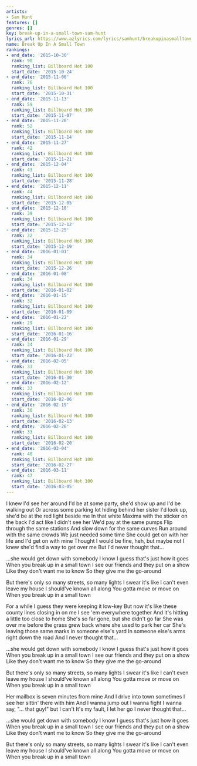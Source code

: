 ```yaml
---
artists:
- Sam Hunt
features: []
genres: []
key: break-up-in-a-small-town-sam-hunt
lyrics_url: https://www.azlyrics.com/lyrics/samhunt/breakupinasmalltown.html
name: Break Up In A Small Town
rankings:
- end_date: '2015-10-30'
  rank: 90
  ranking_list: Billboard Hot 100
  start_date: '2015-10-24'
- end_date: '2015-11-06'
  rank: 76
  ranking_list: Billboard Hot 100
  start_date: '2015-10-31'
- end_date: '2015-11-13'
  rank: 59
  ranking_list: Billboard Hot 100
  start_date: '2015-11-07'
- end_date: '2015-11-20'
  rank: 52
  ranking_list: Billboard Hot 100
  start_date: '2015-11-14'
- end_date: '2015-11-27'
  rank: 42
  ranking_list: Billboard Hot 100
  start_date: '2015-11-21'
- end_date: '2015-12-04'
  rank: 43
  ranking_list: Billboard Hot 100
  start_date: '2015-11-28'
- end_date: '2015-12-11'
  rank: 44
  ranking_list: Billboard Hot 100
  start_date: '2015-12-05'
- end_date: '2015-12-18'
  rank: 39
  ranking_list: Billboard Hot 100
  start_date: '2015-12-12'
- end_date: '2015-12-25'
  rank: 32
  ranking_list: Billboard Hot 100
  start_date: '2015-12-19'
- end_date: '2016-01-01'
  rank: 34
  ranking_list: Billboard Hot 100
  start_date: '2015-12-26'
- end_date: '2016-01-08'
  rank: 34
  ranking_list: Billboard Hot 100
  start_date: '2016-01-02'
- end_date: '2016-01-15'
  rank: 32
  ranking_list: Billboard Hot 100
  start_date: '2016-01-09'
- end_date: '2016-01-22'
  rank: 29
  ranking_list: Billboard Hot 100
  start_date: '2016-01-16'
- end_date: '2016-01-29'
  rank: 34
  ranking_list: Billboard Hot 100
  start_date: '2016-01-23'
- end_date: '2016-02-05'
  rank: 33
  ranking_list: Billboard Hot 100
  start_date: '2016-01-30'
- end_date: '2016-02-12'
  rank: 33
  ranking_list: Billboard Hot 100
  start_date: '2016-02-06'
- end_date: '2016-02-19'
  rank: 30
  ranking_list: Billboard Hot 100
  start_date: '2016-02-13'
- end_date: '2016-02-26'
  rank: 33
  ranking_list: Billboard Hot 100
  start_date: '2016-02-20'
- end_date: '2016-03-04'
  rank: 40
  ranking_list: Billboard Hot 100
  start_date: '2016-02-27'
- end_date: '2016-03-11'
  rank: 47
  ranking_list: Billboard Hot 100
  start_date: '2016-03-05'
---
```


I knew I'd see her around
I'd be at some party, she'd show up and I'd be walking out
Or across some parking lot hiding behind her sister
I'd look up, she'd be at the red light beside me
In that white Maxima with the sticker on the back
I'd act like I didn't see her
We'd pay at the same pumps
Flip through the same stations
And slow down for the same curves
Run around with the same crowds
We just needed some time
She could get on with her life and I'd get on with mine
Thought I would be fine, heh, but maybe not
I knew she'd find a way to get over me
But I'd never thought that...

...she would get down with somebody I know
I guess that's just how it goes
When you break up in a small town
I see our friends and they put on a show
Like they don't want me to know
So they give me the go-around

But there's only so many streets, so many lights
I swear it's like I can't even leave my house
I should've known all along
You gotta move or move on
When you break up in a small town

For a while I guess they were keeping it low-key
But now it's like these county lines closing in on me
I see 'em everywhere together
And it's hitting a little too close to home
She's so far gone, but she didn't go far
She was over me before the grass grew back where she used to park her car
She's leaving those same marks in someone else's yard
In someone else's arms right down the road
And I never thought that...

...she would get down with somebody I know
I guess that's just how it goes
When you break up in a small town
I see our friends and they put on a show
Like they don't want me to know
So they give me the go-around

But there's only so many streets, so many lights
I swear it's like I can't even leave my house
I should've known all along
You gotta move or move on
When you break up in a small town

Her mailbox is seven minutes from mine
And I drive into town sometimes I see her sittin' there with him
And I wanna jump out
I wanna fight
I wanna say, "... that guy!" but I can't
It's my fault, I let her go
I never thought that...

...she would get down with somebody I know
I guess that's just how it goes
When you break up in a small town
I see our friends and they put on a show
Like they don't want me to know
So they give me the go-around

But there's only so many streets, so many lights
I swear it's like I can't even leave my house
I should've known all along
You gotta move or move on
When you break up in a small town



